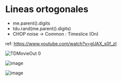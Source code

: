 # Lineas ortogonales

- me.parent().digits
- tdu.rand(me.parent().digits)
- CHOP noise -> Common : Timeslice (On)

ref: https://www.youtube.com/watch?v=gUAX_s0f_zI


![TDMovieOut 0](https://user-images.githubusercontent.com/17475338/127596711-530ebc24-4bd9-4456-b80f-2ef53b01c408.jpg)

![image](https://user-images.githubusercontent.com/17475338/127597079-2d14b9f2-5e91-44f4-a56f-813a6aba8b6d.png)

![image](https://user-images.githubusercontent.com/17475338/127597164-2d39c683-1f3d-4cd4-9d9b-bb4821576160.png)

